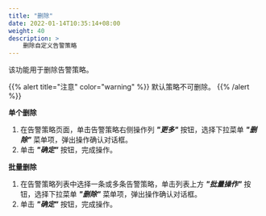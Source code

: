 ```yaml
---
title: "删除"
date: 2022-01-14T10:35:14+08:00
weight: 40
description: >
    删除自定义告警策略
---
```


该功能用于删除告警策略。

{{% alert title="注意" color="warning" %}}
默认策略不可删除。
{{% /alert %}}

**单个删除**

1. 在告警策略页面，单击告警策略右侧操作列 **_"更多"_** 按钮，选择下拉菜单 **_"删除"_** 菜单项，弹出操作确认对话框。
2. 单击 **_"确定"_** 按钮，完成操作。

**批量删除**

1. 在告警策略列表中选择一条或多条告警策略，单击列表上方 **_"批量操作"_** 按钮，选择下拉菜单 **_"删除"_** 菜单项，弹出操作确认对话框。
2. 单击 **_"确定"_** 按钮，完成操作。